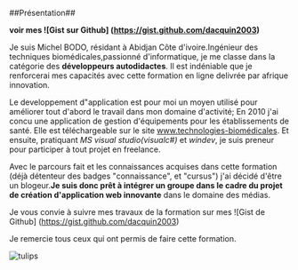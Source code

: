 ##Présentation##  

**voir mes ![Gist sur Github] (https://gist.github.com/dacquin2003)**

Je suis Michel BODO, résidant à Abidjan Côte d'ivoire.Ingénieur des techniques biomédicales,passionné  d'informatique, je me classe dans la catégorie des **développeurs autodidactes**. Il est indéniable que je renforcerai mes capacités avec cette formation en ligne delivrée par afrique innovation.

Le developpement d"application est pour moi un moyen utilisé pour améliorer tout d'abord le travail dans mon domaine d'activité; En 2010 j'ai concu une application de gestion d'équipements pour les établissements de santé. Elle est téléchargeable sur le site www.technologies-biomédicales. Et ensuite, pratiquant _MS visual studio(visualc#)_ et _windev_, je suis preneur pour participer à tout projet en freelance.

Avec le parcours fait et les connaissances acquises dans cette formation (déjà détenteur des badges "connaissance", et "cursus") j'ai décidé d'être un blogeur.**Je suis donc prêt à intégrer un groupe dans le cadre du projet de création d'application web innovante** dans le domaine des médias.

Je vous convie à suivre mes travaux de la formation sur mes ![Gist de Github] (https://gist.github.com/dacquin2003)

Je remercie tous ceux qui ont permis de faire cette formation.



![tulips](https://cloud.githubusercontent.com/assets/13611925/9726873/0dcdde1c-55e8-11e5-962c-098b96b035c0.jpg)
